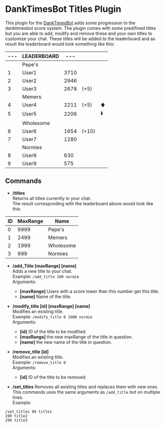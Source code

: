 # DankTimesBot Titles Plugin

This plugin for the [DankTimesBot](https://github.com/Agadar/DankTimesBot) adds some progression to the danktimesbot score system. The plugin comes with some predifined titles but you are able to add, modify and remove these and your own titles to customize your chat. These titles will be added to the leaderboard and as result the leaderboard would look something like this:  

|---|LEADERBOARD|--- |      |   |
|---|-----------|----|------|---|
|   | Pepe's    |    |      |   |
| 1 | User1     |3710|      |   |
| 2 | User2     |2946|      |   |
| 3 | User3     |2678|(+5)  |   |
|   | Memers    |    |      |   |
| 4 | User4     |2211|(+5)  |⬆️|
| 5 | User5     |2206|      |⬇️|
|   | Wholesome |    |      |   |
| 6 | User6     |1654|(+10) |   |
| 7 | User7     |1280|      |   |
|   | Normies   |    |      |   |
| 8 | User8     |630 |      |   |
| 9 | User9     |575 |      |   |

## Commands
* **/titles**  
Returns all titles currently in your chat.  
The result corresponding with the leaderboard above would look like this:

| ID | MaxRange | Name      |
|----|----------|-----------|
| 0  | 9999     | Pepe's    |
| 1  | 2499     | Memers    |
| 2  | 1999     | Wholesome |
| 3  | 999      | Normies   |


* **/add_Title [maxRange] [name]**  
Adds a new title to your chat.  
Example: `/add_title 100 normie`  
Arguments:  
  * **[maxRange]** Users with a score lower than this number get this title.  
  * **[name]** Name of the title.  

* **/modify_title [id] [maxRange] [name]**  
Modifies an existing title.  
Example: `/modify_title 0 1000 normie`  
Arguments:  
  * **[id]** ID of the title to be modified.  
  * **[maxRange]** the new maxRange of the title in question.  
  * **[name]** the new name of the title in question.  

* **/remove_title [id]**  
Modifies an existing title.  
Example: `/remove_title 0`  
Arguments:  
  * **[id]** ID of the title to be removed.  

* **/set_titles**
Removes all existing titles and replaces them with new ones.  
This commands uses the same arguments as `/add_title` but on multiple lines.    
Example:  
```
/set_titles 99 title1
199 title2
299 title3
```
